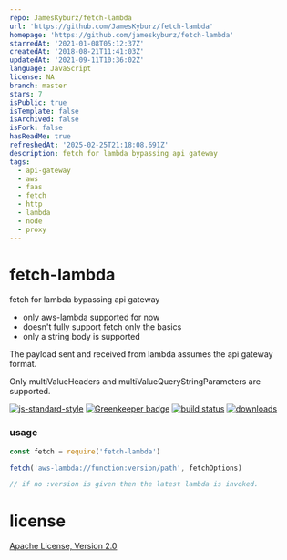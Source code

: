 ```yaml
---
repo: JamesKyburz/fetch-lambda
url: 'https://github.com/JamesKyburz/fetch-lambda'
homepage: 'https://github.com/jameskyburz/fetch-lambda'
starredAt: '2021-01-08T05:12:37Z'
createdAt: '2018-08-21T11:41:03Z'
updatedAt: '2021-09-11T10:36:02Z'
language: JavaScript
license: NA
branch: master
stars: 7
isPublic: true
isTemplate: false
isArchived: false
isFork: false
hasReadMe: true
refreshedAt: '2025-02-25T21:18:08.691Z'
description: fetch for lambda bypassing api gateway
tags:
  - api-gateway
  - aws
  - faas
  - fetch
  - http
  - lambda
  - node
  - proxy
---
```


# fetch-lambda 

fetch for lambda bypassing api gateway

* only aws-lambda supported for now
* doesn't fully support fetch only the basics
* only a string body is supported

The payload sent and received from lambda assumes the api gateway format.

Only multiValueHeaders and multiValueQueryStringParameters are supported.

[![js-standard-style](https://img.shields.io/badge/code_style-standard-brightgreen.svg)](https://github.com/feross/standard)
[![Greenkeeper badge](https://badges.greenkeeper.io/JamesKyburz/fetch-lambda.svg)](https://greenkeeper.io/)
[![build status](https://api.travis-ci.org/JamesKyburz/fetch-lambda.svg)](https://travis-ci.org/JamesKyburz/fetch-lambda)
[![downloads](https://img.shields.io/npm/dm/fetch-lambda.svg)](https://npmjs.org/package/fetch-lambda)

### usage

```javascript
const fetch = require('fetch-lambda')

fetch('aws-lambda://function:version/path', fetchOptions)

// if no :version is given then the latest lambda is invoked.
```

# license

[Apache License, Version 2.0](LICENSE)
